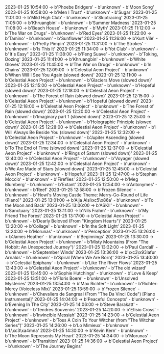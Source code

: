 2023-01-25 10:54:00 -> b'Phoebe Bridgers' - b'unknown' - b'Moon Song'
2023-01-25 10:58:00 -> b'Men I Trust' - b'unknown' - b'Sugar'
2023-01-25 11:01:00 -> b'Mild High Club' - b'unknown' - b'Skiptracing'
2023-01-25 11:05:00 -> b'Khruangbin' - b'unknown' - b'Summer Madness'
2023-01-25 11:08:00 -> b'Beach House' - b'unknown' - b'Myth'
2023-01-25 11:12:00 -> b'The War on Drugs' - b'unknown' - b'Red Eyes'
2023-01-25 11:22:00 -> b'Tamino' - b'unknown' - b'Sunflower'
2023-01-25 11:26:00 -> b'Kurt Vile' - b'unknown' - b'Pretty Pimpin'
2023-01-25 11:31:00 -> b'The Strokes' - b'unknown' - b'Is This It'
2023-01-25 11:34:00 -> b'Yot Club' - b'unknown' - b"It's Easy"
2023-01-25 11:38:00 -> b'Feng Suave' - b'unknown' - b'Toking, Dozing'
2023-01-25 11:41:00 -> b'Khruangbin' - b'unknown' - b'White Gloves'
2023-01-25 11:45:00 -> b'The War on Drugs' - b'unknown' - b'In Chains'
2023-01-25 12:09:00 -> b'Celestial Aeon Project' - b'unknown' - b'When Will I See You Again (slowed down)'
2023-01-25 12:11:00 -> b'Celestial Aeon Project' - b'unknown' - b'Glaciers Move (slowed down)'
2023-01-25 12:15:00 -> b'Celestial Aeon Project' - b'unknown' - b'Hopeful (slowed down)'
2023-01-25 12:18:00 -> b'Celestial Aeon Project' - b'unknown' - b'The Forest of Rain (slowed down)'
2023-01-25 12:15:00 -> b'Celestial Aeon Project' - b'unknown' - b'Hopeful (slowed down)'
2023-01-25 12:18:00 -> b'Celestial Aeon Project' - b'unknown' - b'The Forest of Rain (slowed down)'
2023-01-25 12:20:00 -> b'Celestial Aeon Project' - b'unknown' - b'Imaginary part 1 (slowed down)'
2023-01-25 12:25:00 -> b'Celestial Aeon Project' - b'unknown' - b'Holographic Principle (slowed down)'
2023-01-25 12:28:00 -> b'Celestial Aeon Project' - b'unknown' - b'I Will Always Be Beside You (slowed down)'
2023-01-25 12:32:00 -> b'Celestial Aeon Project' - b'unknown' - b'Jupiter Ascending (slowed down)'
2023-01-25 12:34:00 -> b'Celestial Aeon Project' - b'unknown' - b'To The End of Time (slowed down)'
2023-01-25 12:37:00 -> b'Celestial Aeon Project' - b'unknown' - b'Rings of Saturn (slowed down)'
2023-01-25 12:40:00 -> b'Celestial Aeon Project' - b'unknown' - b'Voyager (slowed down)'
2023-01-25 12:42:00 -> b'Celestial Aeon Project' - b'unknown' - b'We Are Made of Stars (slowed down)'
2023-01-25 12:45:00 -> b'Celestial Aeon Project' - b'unknown' - b'Hopeful'
2023-01-25 12:47:00 -> b'Stephan Moccio' - b'unknown' - b'Fireflies'
2023-01-25 12:50:00 -> b'Meg Blumberg' - b'unknown' - b'Extant'
2023-01-25 12:54:00 -> b'Antonymes' - b'unknown' - b'Reef'
2023-01-25 12:58:00 -> b'Frozen Silence' - b'unknown' - b"Howl's Moving Castle Theme: Merry-Go-Round of Life (Piano)"
2023-01-25 13:01:00 -> b'Aija Alsi\xc5\x86a' - b'unknown' - b'To the Moon and Back'
2023-01-25 13:06:00 -> b'ASKII' - b'unknown' - b'Sanctuary'
2023-01-25 13:11:00 -> b'Nils Frahm' - b'unknown' - b'My Friend The Forest'
2023-01-25 13:17:00 -> b'Celestial Aeon Project' - b'unknown' - b'Dearly Beloved (From "Kingdom Hearts")'
2023-01-25 13:20:00 -> b'Collage' - b'unknown' - b'In the Soft Light'
2023-01-25 13:24:00 -> b'Morunas' - b'unknown' - b'Perception'
2023-01-25 13:26:00 -> b'James Heather' - b'unknown' - b'Beginnings'
2023-01-25 13:30:00 -> b'Celestial Aeon Project' - b'unknown' - b'Misty Mountains (From "The Hobbit: An Unexpected Journey")'
2023-01-25 13:32:00 -> b'Paul Cardall' - b'unknown' - b'September Winds'
2023-01-25 13:36:00 -> b'\xc3\x93lafur Arnalds' - b'unknown' - b'Spiral (When We Are Born)'
2023-01-25 13:40:00 -> b'Celestial Epiphany' - b'unknown' - b'Like The River Flows'
2023-01-25 13:43:00 -> b'Celestial Aeon Project' - b'unknown' - b'The old wizard'
2023-01-25 13:45:00 -> b'Sophie Hutchings' - b'unknown' - b'Love & Keep'
2023-01-25 13:51:00 -> b'Floris Boere' - b'unknown' - b'Unsolved Mysteries'
2023-01-25 13:54:00 -> b'Max Richter' - b'unknown' - b'Richter: Mercy (Voiceless Mix)'
2023-01-25 13:59:00 -> b'Frozen Silence' - b'unknown' - b'Chevaliers de Sangreal (From "The Da Vinci Code") [Piano Instrumental]'
2023-01-25 14:04:00 -> b'Peaceful Concepts' - b'unknown' - b'Evening In The City'
2023-01-25 14:06:00 -> b'Steve Barakatt' - b'unknown' - b'Tendres Souvenirs'
2023-01-25 14:20:00 -> b'Efisio Cross' - b'unknown' - b'Invincible Messiah'
2023-01-25 14:23:00 -> b'Celestial Aeon Project' - b'unknown' - b'Toss A Coin To Your Witcher (from "The Witcher Series")'
2023-01-25 14:26:00 -> b'Lo Mimieux' - b'unknown' - b'L\xc3\xa4mna'
2023-01-25 14:30:00 -> b'Kevin Kern' - b'unknown' - b'The Moon Represents My Heart'
2023-01-25 14:34:00 -> b'Morunas' - b'unknown' - b'Transition'
2023-01-25 14:36:00 -> b'Celestial Aeon Project' - b'unknown' - b'The Journey Begins'
